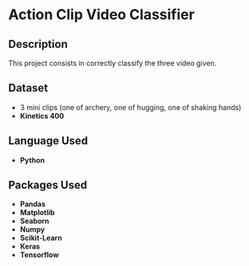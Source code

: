 <h1>Action Clip Video Classifier</h1>

<h2>Description</h2>
This project consists in correctly classify the three video given.
<br />

<h2>Dataset</h2>

- 3 mini clips (one of archery, one of hugging, one of shaking hands)
- <b>Kinetics 400</b>

<h2>Language Used</h2>

- <b>Python</b> 

<h2>Packages Used </h2>

- <b>Pandas</b> 
- <b>Matplotlib</b>
- <b>Seaborn</b> 
- <b>Numpy</b> 
- <b>Scikit-Learn</b>
- <b>Keras</b>
- <b>Tensorflow</b>
